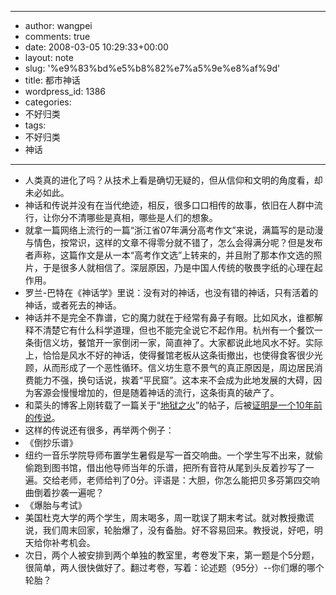 - --
- author: wangpei
- comments: true
- date: 2008-03-05 10:29:33+00:00
- layout: note
- slug: '%e9%83%bd%e5%b8%82%e7%a5%9e%e8%af%9d'
- title: 都市神话
- wordpress_id: 1386
- categories:
- 不好归类
- tags:
- 不好归类
- 神话
- --
- 人类真的进化了吗？从技术上看是确切无疑的，但从信仰和文明的角度看，却未必如此。
- 神话和传说并没有在当代绝迹，相反，很多口口相传的故事，依旧在人群中流行，让你分不清哪些是真相，哪些是人们的想象。
- 就拿一篇网络上流行的一篇“浙江省07年满分高考作文”来说，满篇写的是动漫与情色，按常识，这样的文章不得零分就不错了，怎么会得满分呢？但是发布者声称，这篇作文是从一本“高考作文选”上转来的，并且附了那本作文选的照片，于是很多人就相信了。深层原因，乃是中国人传统的敬畏字纸的心理在起作用。
- 罗兰-巴特在《神话学》里说：没有对的神话，也没有错的神话，只有活着的神话，或者死去的神话。
- 神话并不是完全不靠谱，它的魔力就在于经常有鼻子有眼。比如风水，谁都解释不清楚它有什么科学道理，但也不能完全说它不起作用。杭州有一个餐饮一条街信义坊，餐馆开一家倒闭一家，简直神了。大家都说此地风水不好。实际上，恰恰是风水不好的神话，使得餐馆老板从这条街撤出，也使得食客很少光顾，从而形成了一个恶性循环。信义坊生意不景气的真正原因是，周边居民消费能力不强，换句话说，挨着“平民窟”。这本来不会成为此地发展的大碍，因为客源会慢慢增加的，但是随着神话的流行，这条街真的破产了。
- 和菜头的博客上刚转载了一篇关于“[地狱之火](http://www.hecaitou.net/?p=2641)”的帖子，后被[证明是一个10年前的传说](http://www.snopes.com/college/exam/hell.asp)。
- 这样的传说还有很多，再举两个例子：
- 《倒抄乐谱》
- 纽约一音乐学院导师布置学生暑假是写一首交响曲。一个学生写不出来，就偷偷跑到图书馆，借出他导师当年的乐谱，把所有音符从尾到头反着抄写了一遍。交给老师，老师给判了0分。评语是：大胆，你怎么能把贝多芬第四交响曲倒着抄袭一遍呢？
- 《爆胎与考试》
- 美国杜克大学的两个学生，周末喝多，周一耽误了期末考试。就对教授撒谎说，我们周末回家，轮胎爆了，没有备胎。好不容易回来。教授说，好吧，明天给你补考机会。
- 次日，两个人被安排到两个单独的教室里，考卷发下来，第一题是个5分题，很简单，两人很快做好了。翻过考卷，写着：论述题（95分）--你们爆的哪个轮胎？
